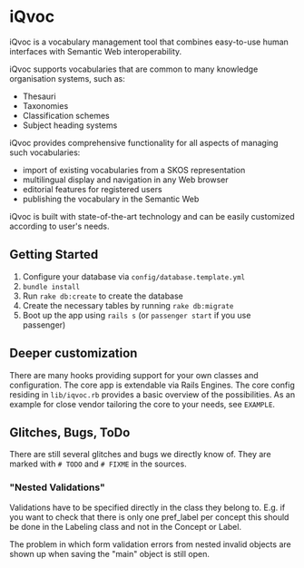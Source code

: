 # iQvoc

iQvoc is a vocabulary management tool that combines easy-to-use human interfaces with Semantic Web interoperability.

iQvoc supports vocabularies that are common to many knowledge organisation systems, such as:

* Thesauri
* Taxonomies
* Classification schemes
* Subject heading systems

iQvoc provides comprehensive functionality for all aspects of managing such vocabularies:

* import of existing vocabularies from a SKOS representation
* multilingual display and navigation in any Web browser
* editorial features for registered users
* publishing the vocabulary in the Semantic Web

iQvoc is built with state-of-the-art technology and can be easily customized according to user's needs.

## Getting Started

1. Configure your database via `config/database.template.yml`
2. `bundle install`
3. Run `rake db:create` to create the database
4. Create the necessary tables by running `rake db:migrate`
5. Boot up the app using `rails s` (or `passenger start` if you use passenger)

## Deeper customization

There are many hooks providing support for your own classes and configuration. The core app
is extendable via Rails Engines. The core config residing in `lib/iqvoc.rb` provides a basic
overview of the possibilities. As an example for close vendor tailoring the core to your needs,
see `EXAMPLE`.

## Glitches, Bugs, ToDo

There are still several glitches and bugs we directly know of. They are marked with
`# TODO` and `# FIXME` in the sources.

### "Nested Validations"
Validations have to be specified directly in the class they belong to. E.g. if
you want to check that there is only one pref_label per concept this should be
done in the Labeling class and not in the Concept or Label.

The problem in which form validation errors from nested invalid objects are
shown up when saving the "main" object is still open.
